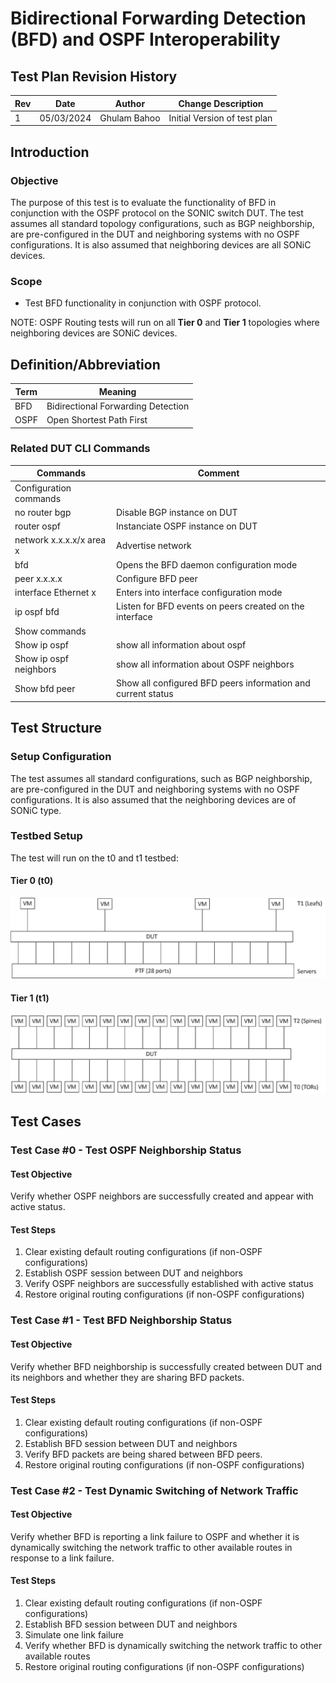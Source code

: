 # Bidirectional Forwarding Detection  (BFD) and OSPF   Interoperability

## Test Plan Revision History

| Rev  | Date       | Author            | Change Description           |
| ---- | ---------- | ----------------- | ---------------------------- |
| 1    | 05/03/2024 | Ghulam Bahoo | Initial Version of test plan |


## Introduction
### Objective
The purpose of this test is to evaluate the functionality of BFD in conjunction with the OSPF protocol on the SONIC switch DUT.
The test assumes all standard topology configurations, such as BGP neighborship, are pre-configured in the DUT and neighboring systems with no OSPF configurations. It is also assumed that neighboring devices are all SONiC devices.

### Scope
- Test BFD functionality in conjunction with OSPF protocol.

NOTE: OSPF Routing tests will run on all **Tier 0** and **Tier 1** topologies where neighboring devices are SONiC devices.

## Definition/Abbreviation
| **Term**   | **Meaning**                              |
| ---------- | ---------------------------------------- |
| BFD       | Bidirectional Forwarding Detection              |
| OSPF        | Open Shortest Path First                      |


### Related DUT CLI Commands
| Commands| Comment |
| ------- | ------- |
|Configuration commands|
| no router bgp | Disable BGP instance on DUT|
| router ospf | Instanciate OSPF instance on DUT|
| network x.x.x.x/x area x | Advertise network |
| bfd| Opens the BFD daemon configuration mode |
| peer x.x.x.x | Configure BFD peer |
|interface Ethernet x |Enters into interface configuration mode|
|ip ospf bfd| Listen for BFD events on peers created on the interface|
|Show commands|
|Show ip ospf|show all information about ospf |
|Show ip ospf neighbors |show all information about OSPF neighbors |
| Show bfd peer | Show all configured BFD peers information and current status |
## Test Structure
### Setup Configuration
The test assumes all standard configurations, such as BGP neighborship, are pre-configured in the DUT and neighboring systems with no OSPF configurations. It is also assumed that the neighboring devices are of SONiC type.

### Testbed Setup
The test will run on the t0 and t1 testbed:

#### Tier 0 (t0)
![Variation t0](https://github.com/sonic-net/sonic-mgmt/blob/master/docs/testbed/img/testbed-t0.png?raw=true)

#### Tier 1 (t1)
![Variation t1](https://github.com/sonic-net/sonic-mgmt/blob/master/docs/testbed/img/testbed-t1.png?raw=true)

## Test Cases
### Test Case \#0 - Test OSPF Neighborship Status
#### Test Objective
Verify whether OSPF neighbors are successfully created and appear with active status.

#### Test Steps
1. Clear existing default routing configurations (if non-OSPF configurations)
2. Establish OSPF session between DUT and neighbors
3. Verify OSPF neighbors are successfully established with active status
4. Restore original routing configurations (if non-OSPF configurations)

### Test Case \#1 - Test BFD Neighborship Status
#### Test Objective
Verify whether BFD neighborship is successfully created between DUT and its neighbors and whether they are sharing BFD packets.

#### Test Steps
1. Clear existing default routing configurations (if non-OSPF configurations)
2. Establish BFD session between DUT and neighbors
3. Verify BFD packets are being shared between BFD peers.
4. Restore original routing configurations (if non-OSPF configurations)

### Test Case \#2 - Test Dynamic Switching of Network Traffic
#### Test Objective
Verify whether BFD is reporting a link failure to OSPF and whether it is dynamically switching the network traffic to other available routes in response to a link failure.
#### Test Steps
1. Clear existing default routing configurations (if non-OSPF configurations)
2. Establish BFD session between DUT and neighbors
3. Simulate one link failure
4. Verify whether BFD is dynamically switching the network traffic to other available routes
5. Restore original routing configurations (if non-OSPF configurations)

